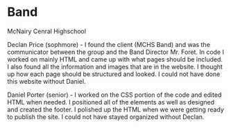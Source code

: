# Band

McNairy Cenral Highschool 

Declan Price (sophmore) - 
I found the client (MCHS Band) and was the communicator between the group and the Band Director Mr. Foret. In code I worked on mainly HTML and came up with what pages should be included. I also found all the information and images that are in the website. I thought up how each page should be structured and looked. I could not have done this website without Daniel. 

Daniel Porter (senior) - 
I worked on the CSS portion of the code and edited HTML when needed. I positioned all of the elements as well as designed and created the footer. I polished up the HTML when we were getting ready to publish the site. I could not have stayed organized without Declan.
